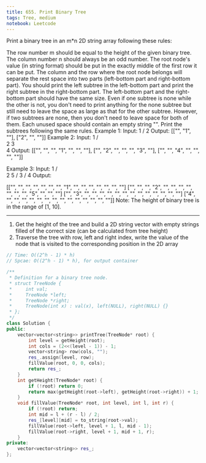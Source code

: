 ```yaml
---
title: 655. Print Binary Tree
tags: Tree, medium
notebook: Leetcode
---
```


Print a binary tree in an m*n 2D string array following these rules:

The row number m should be equal to the height of the given binary tree.
The column number n should always be an odd number.
The root node's value (in string format) should be put in the exactly middle of the first row it can be put. The column and the row where the root node belongs will separate the rest space into two parts (left-bottom part and right-bottom part). You should print the left subtree in the left-bottom part and print the right subtree in the right-bottom part. The left-bottom part and the right-bottom part should have the same size. Even if one subtree is none while the other is not, you don't need to print anything for the none subtree but still need to leave the space as large as that for the other subtree. However, if two subtrees are none, then you don't need to leave space for both of them.
Each unused space should contain an empty string "".
Print the subtrees following the same rules.
Example 1:
Input:
     1
    /
   2
Output:
[["", "1", ""],
 ["2", "", ""]]
Example 2:
Input:
     1
    / \
   2   3
    \
     4
Output:
[["", "", "", "1", "", "", ""],
 ["", "2", "", "", "", "3", ""],
 ["", "", "4", "", "", "", ""]]

Example 3:
Input:
      1
     / \
    2   5
   / 
  3 
 / 
4 
Output:

[["",  "",  "", "",  "", "", "", "1", "",  "",  "",  "",  "", "", ""]
 ["",  "",  "", "2", "", "", "", "",  "",  "",  "",  "5", "", "", ""]
 ["",  "3", "", "",  "", "", "", "",  "",  "",  "",  "",  "", "", ""]
 ["4", "",  "", "",  "", "", "", "",  "",  "",  "",  "",  "", "", ""]]
Note: The height of binary tree is in the range of [1, 10].

----------
1. Get the height of the tree and build a 2D string vector with empty strings filled of the correct size (can be calculated from tree height)
2. Traverse the tree with row, left and right index, write the value of the node that is visited to the corresponding position in the 2D array
   
```c++
// Time: O((2^h - 1) * h)
// Spcae: O((2^h - 1) * h), for output container

/**
 * Definition for a binary tree node.
 * struct TreeNode {
 *     int val;
 *     TreeNode *left;
 *     TreeNode *right;
 *     TreeNode(int x) : val(x), left(NULL), right(NULL) {}
 * };
 */
class Solution {
public:
    vector<vector<string>> printTree(TreeNode* root) {
        int level = getHeight(root);
        int cols = (2<<(level - 1)) - 1;
        vector<string> row(cols, "");
        res_.assign(level, row);
        fillValue(root, 0, 0, cols);
        return res_;
    }
    int getHeight(TreeNode* root) {
        if (!root) return 0;
        return max(getHeight(root->left), getHeight(root->right)) + 1;
    }
    void fillValue(TreeNode* root, int level, int l, int r) {
        if (!root) return;
        int mid = l + (r - l) / 2;
        res_[level][mid] = to_string(root->val);
        fillValue(root->left, level + 1, l, mid - 1);
        fillValue(root->right, level + 1, mid + 1, r);
    }
private:
    vector<vector<string>> res_;
};
```
